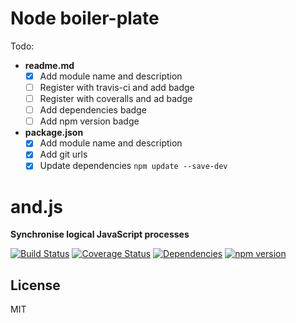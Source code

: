 # Node boiler-plate
Todo:
* **readme.md**
  * [x] Add module name and description
  * [ ] Register with travis-ci and add badge
  * [ ] Register with coveralls and ad badge
  * [ ] Add dependencies badge
  * [ ] Add npm version badge
* **package.json**
  * [x] Add module name and description
  * [x] Add git urls
  * [x] Update dependencies `npm update --save-dev`

# and.js

**Synchronise logical JavaScript processes**

[![Build Status](https://travis-ci.org/)]()
[![Coverage Status](https://coveralls.io/)]()
[![Dependencies](https://david-dm.org/)]()
[![npm version](https://badge.fury.io/)]()

## License
MIT

